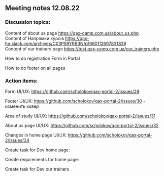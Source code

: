 ## Meeting notes 12.08.22

### Discussion topics:
Content of about us page https://qax-camp.com.ua/about_us.php  
Content of Напрямки курсів https://qax-hq.slack.com/archives/C03PS9YRB3N/p1660112697831839  
Сontent of our trainers page https://test.qax-camp.com.ua/our_trainers.php 

How to do registration Form in Portal  

How to do footer on all pages 

### Action items: 

Form UI/UX: https://github.com/scholokov/qax-portal-2/issues/29 

Footer UI/UX: https://github.com/scholokov/qax-portal-2/issues/30 - изменить ховер  

Area of study UI/UX: https://github.com/scholokov/qax-portal-2/issues/31

About us page UI/UX: https://github.com/scholokov/qax-portal-2/issues/32

Changes in home page UI/UX: https://github.com/scholokov/qax-portal-2/issues/34  

Create task for Dev home page: 

Create requirements for home page: 

Create task for Dev our trainers 
